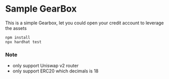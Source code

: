 # Sample GearBox

This is a simple Gearbox, let you could open your credit account to leverage the assets

```shell
npm install
npx hardhat test
```

### Note

-   only support Uniswap v2 router
-   only support ERC20 which decimals is 18
